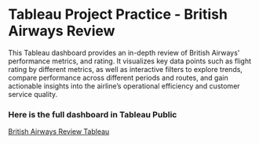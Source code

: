 # Tableau Project Practice - British Airways Review
This Tableau dashboard provides an in-depth review of British Airways' performance metrics, and rating. It visualizes key data points such as flight rating by different metrics, as well as interactive filters to explore trends, compare performance across different periods and routes, and gain actionable insights into the airline’s operational efficiency and customer service quality.

### Here is the full dashboard in Tableau Public
[British Airways Review Tableau](https://public.tableau.com/app/profile/nicole.aftimos/viz/BritishAirwaysReview_17221714952350/Dashboard1)


